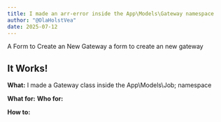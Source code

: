 ```yaml
---
title: I made an arr-error inside the App\Models\Gateway namespace
author: "@OlaHolstVea"
date: 2025-07-12
---
```

A Form to Create an New Gateway
a form to create an new gateway

## It Works!

**What:** I made a Gateway class inside the App\Models\Job; namespace

**What for:** 
**Who for:** 

**How to:** 